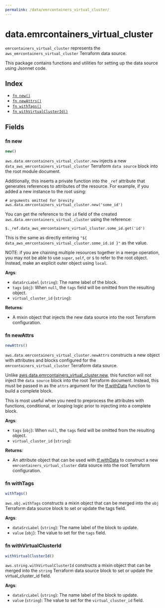 ```yaml
---
permalink: /data/emrcontainers_virtual_cluster/
---
```


# data.emrcontainers_virtual_cluster

`emrcontainers_virtual_cluster` represents the `aws_emrcontainers_virtual_cluster` Terraform data source.



This package contains functions and utilities for setting up the data source using Jsonnet code.


## Index

* [`fn new()`](#fn-new)
* [`fn newAttrs()`](#fn-newattrs)
* [`fn withTags()`](#fn-withtags)
* [`fn withVirtualClusterId()`](#fn-withvirtualclusterid)

## Fields

### fn new

```ts
new()
```


`aws.data.emrcontainers_virtual_cluster.new` injects a new `data_aws_emrcontainers_virtual_cluster` Terraform `data source`
block into the root module document.

Additionally, this inserts a private function into the `_ref` attribute that generates references to attributes of the
resource. For example, if you added a new instance to the root using:

    # arguments omitted for brevity
    aws.data.emrcontainers_virtual_cluster.new('some_id')

You can get the reference to the `id` field of the created `aws.data.emrcontainers_virtual_cluster` using the reference:

    $._ref.data_aws_emrcontainers_virtual_cluster.some_id.get('id')

This is the same as directly entering `"${ data_aws_emrcontainers_virtual_cluster.some_id.id }"` as the value.

NOTE: if you are chaining multiple resources together in a merge operation, you may not be able to use `super`, `self`,
or `$` to refer to the root object. Instead, make an explicit outer object using `local`.

**Args**:
  - `dataSrcLabel` (`string`): The name label of the block.
  - `tags` (`obj`):  When `null`, the `tags` field will be omitted from the resulting object.
  - `virtual_cluster_id` (`string`): 

**Returns**:
- A mixin object that injects the new data source into the root Terraform configuration.


### fn newAttrs

```ts
newAttrs()
```


`aws.data.emrcontainers_virtual_cluster.newAttrs` constructs a new object with attributes and blocks configured for the `emrcontainers_virtual_cluster`
Terraform data source.

Unlike [aws.data.emrcontainers_virtual_cluster.new](#fn-emrcontainers_virtual_clusternew), this function will not inject the `data source`
block into the root Terraform document. Instead, this must be passed in as the `attrs` argument for the
[tf.withData](https://github.com/tf-libsonnet/core/tree/main/docs#fn-withdata) function to build a complete block.

This is most useful when you need to preprocess the attributes with functions, conditional, or looping logic prior to
injecting into a complete block.

**Args**:
  - `tags` (`obj`):  When `null`, the `tags` field will be omitted from the resulting object.
  - `virtual_cluster_id` (`string`): 

**Returns**:
  - An attribute object that can be used with [tf.withData](https://github.com/tf-libsonnet/core/tree/main/docs#fn-withdata) to construct a new `emrcontainers_virtual_cluster` data source into the root Terraform configuration.


### fn withTags

```ts
withTags()
```

`aws.obj.withTags` constructs a mixin object that can be merged into the `obj`
Terraform data source block to set or update the tags field.



**Args**:
  - `dataSrcLabel` (`string`): The name label of the block to update.
  - `value` (`obj`): The value to set for the `tags` field.


### fn withVirtualClusterId

```ts
withVirtualClusterId()
```

`aws.string.withVirtualClusterId` constructs a mixin object that can be merged into the `string`
Terraform data source block to set or update the virtual_cluster_id field.



**Args**:
  - `dataSrcLabel` (`string`): The name label of the block to update.
  - `value` (`string`): The value to set for the `virtual_cluster_id` field.
